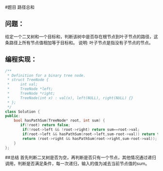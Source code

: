 #题目
路径总和
## 问题： 
给定一个二叉树和一个目标和，判断该树中是否存在根节点到叶子节点的路径，这条路径上所有节点值相加等于目标和。
说明: 叶子节点是指没有子节点的节点。
## 编程实现：
```C++
/**
 * Definition for a binary tree node.
 * struct TreeNode {
 *     int val;
 *     TreeNode *left;
 *     TreeNode *right;
 *     TreeNode(int x) : val(x), left(NULL), right(NULL) {}
 * };
 */
class Solution {
public:
    bool hasPathSum(TreeNode* root, int sum) {
       if(!root) return false;
        if(!root->left && !root->right) return sum==root->val;
        if(root->left && hasPathSum(root->left,sum-root->val)) return true;
        return (root->right && hasPathSum(root->right,sum-root->val)); 
    }
};
```
##总结
首先判断二叉树是否为空，再判断是否只有一个节点，其他情况通过递归调用，判断是否满足条件，每一次递归，输入的值为减去当前节点值的sum。